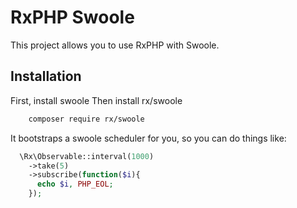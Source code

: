 # RxPHP Swoole

This project allows you to use RxPHP with Swoole.  

## Installation

First, install swoole
Then install rx/swoole
```bash
    composer require rx/swoole
```

It bootstraps a swoole scheduler for you, so you can do things like:

```PHP
  \Rx\Observable::interval(1000)
    ->take(5)
    ->subscribe(function($i){
      echo $i, PHP_EOL;
    });
    
```

